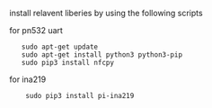 install relavent liberies by using the following scripts


for pn532 uart 

       sudo apt-get update
       sudo apt-get install python3 python3-pip
       sudo pip3 install nfcpy


for  ina219 

        sudo pip3 install pi-ina219
